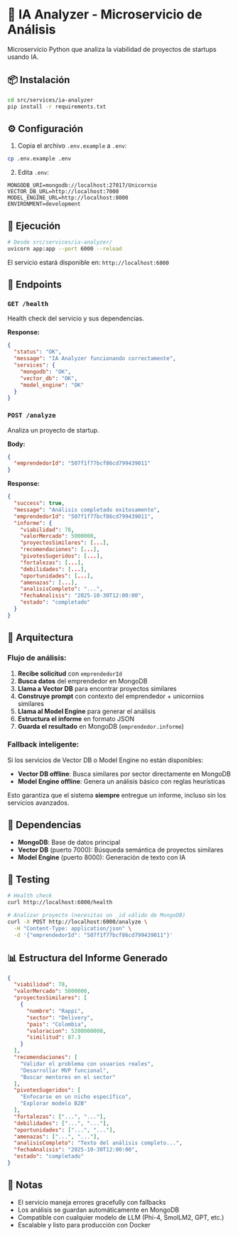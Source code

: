 # 🤖 IA Analyzer - Microservicio de Análisis

Microservicio Python que analiza la viabilidad de proyectos de startups usando IA.

## 📦 Instalación

```bash
cd src/services/ia-analyzer
pip install -r requirements.txt
```

## ⚙️ Configuración

1. Copia el archivo `.env.example` a `.env`:
```bash
cp .env.example .env
```

2. Edita `.env`:
```env
MONGODB_URI=mongodb://localhost:27017/Unicornio
VECTOR_DB_URL=http://localhost:7000
MODEL_ENGINE_URL=http://localhost:8000
ENVIRONMENT=development
```

## 🚀 Ejecución

```bash
# Desde src/services/ia-analyzer/
uvicorn app:app --port 6000 --reload
```

El servicio estará disponible en: `http://localhost:6000`

## 📡 Endpoints

### `GET /health`
Health check del servicio y sus dependencias.

**Response:**
```json
{
  "status": "OK",
  "message": "IA Analyzer funcionando correctamente",
  "services": {
    "mongodb": "OK",
    "vector_db": "OK",
    "model_engine": "OK"
  }
}
```

### `POST /analyze`
Analiza un proyecto de startup.

**Body:**
```json
{
  "emprendedorId": "507f1f77bcf86cd799439011"
}
```

**Response:**
```json
{
  "success": true,
  "message": "Análisis completado exitosamente",
  "emprendedorId": "507f1f77bcf86cd799439011",
  "informe": {
    "viabilidad": 78,
    "valorMercado": 5000000,
    "proyectosSimilares": [...],
    "recomendaciones": [...],
    "pivotesSugeridos": [...],
    "fortalezas": [...],
    "debilidades": [...],
    "oportunidades": [...],
    "amenazas": [...],
    "analisisCompleto": "...",
    "fechaAnalisis": "2025-10-30T12:00:00",
    "estado": "completado"
  }
}
```

## 🔧 Arquitectura

### Flujo de análisis:

1. **Recibe solicitud** con `emprendedorId`
2. **Busca datos** del emprendedor en MongoDB
3. **Llama a Vector DB** para encontrar proyectos similares
4. **Construye prompt** con contexto del emprendedor + unicornios similares
5. **Llama al Model Engine** para generar el análisis
6. **Estructura el informe** en formato JSON
7. **Guarda el resultado** en MongoDB (`emprendedor.informe`)

### Fallback inteligente:

Si los servicios de Vector DB o Model Engine no están disponibles:
- **Vector DB offline**: Busca similares por sector directamente en MongoDB
- **Model Engine offline**: Genera un análisis básico con reglas heurísticas

Esto garantiza que el sistema **siempre** entregue un informe, incluso sin los servicios avanzados.

## 🔗 Dependencias

- **MongoDB**: Base de datos principal
- **Vector DB** (puerto 7000): Búsqueda semántica de proyectos similares
- **Model Engine** (puerto 8000): Generación de texto con IA

## 🧪 Testing

```bash
# Health check
curl http://localhost:6000/health

# Analizar proyecto (necesitas un _id válido de MongoDB)
curl -X POST http://localhost:6000/analyze \
  -H "Content-Type: application/json" \
  -d '{"emprendedorId": "507f1f77bcf86cd799439011"}'
```

## 📊 Estructura del Informe Generado

```json
{
  "viabilidad": 78,
  "valorMercado": 5000000,
  "proyectosSimilares": [
    {
      "nombre": "Rappi",
      "sector": "Delivery",
      "pais": "Colombia",
      "valoracion": 5200000000,
      "similitud": 87.3
    }
  ],
  "recomendaciones": [
    "Validar el problema con usuarios reales",
    "Desarrollar MVP funcional",
    "Buscar mentores en el sector"
  ],
  "pivotesSugeridos": [
    "Enfocarse en un nicho específico",
    "Explorar modelo B2B"
  ],
  "fortalezas": ["...", "..."],
  "debilidades": ["...", "..."],
  "oportunidades": ["...", "..."],
  "amenazas": ["...", "..."],
  "analisisCompleto": "Texto del análisis completo...",
  "fechaAnalisis": "2025-10-30T12:00:00",
  "estado": "completado"
}
```

## 📝 Notas

- El servicio maneja errores gracefully con fallbacks
- Los análisis se guardan automáticamente en MongoDB
- Compatible con cualquier modelo de LLM (Phi-4, SmolLM2, GPT, etc.)
- Escalable y listo para producción con Docker
